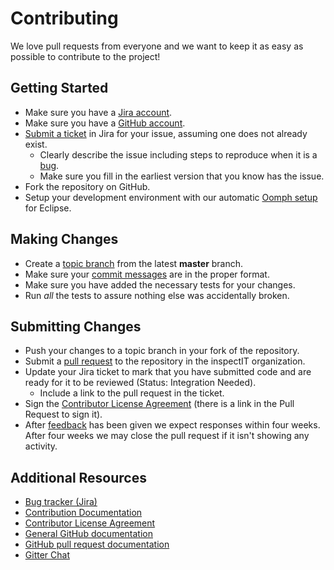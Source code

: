 # Contributing

We love pull requests from everyone and we want to keep it as easy as possible
to contribute to the project!

## Getting Started

* Make sure you have a [Jira account](https://inspectit-performance.atlassian.net/wiki/display/CONTRIBUTE/Sign+Up).
* Make sure you have a [GitHub account](https://inspectit-performance.atlassian.net/wiki/display/DEV/Setup+GitHub).
* [Submit a ticket](https://inspectit-performance.atlassian.net/wiki/display/CONTRIBUTE/Add+feature+requests)
  in Jira for your issue, assuming one does not already exist.
  * Clearly describe the issue including steps to reproduce when it is a [bug](https://inspectit-performance.atlassian.net/wiki/display/CONTRIBUTE/Contribute+a+bug+report).
  * Make sure you fill in the earliest version that you know has the issue.
* Fork the repository on GitHub.
* Setup your development environment with our automatic [Oomph setup](https://inspectit-performance.atlassian.net/wiki/display/DEV/Development+Environment)
  for Eclipse.

## Making Changes

* Create a [topic branch](https://inspectit-performance.atlassian.net/wiki/display/DEV/Feature+branches)
  from the latest **master** branch.
* Make sure your [commit messages](https://inspectit-performance.atlassian.net/wiki/display/DEV/Create+a+pull+request)
  are in the proper format.
* Make sure you have added the necessary tests for your changes.
* Run _all_ the tests to assure nothing else was accidentally broken.

## Submitting Changes

* Push your changes to a topic branch in your fork of the repository.
* Submit a [pull request](https://inspectit-performance.atlassian.net/wiki/display/DEV/Create+a+pull+request)
  to the repository in the inspectIT organization.
* Update your Jira ticket to mark that you have submitted code and are ready for
  it to be reviewed (Status: Integration Needed).
  * Include a link to the pull request in the ticket.
* Sign the [Contributor License Agreement](https://inspectit-performance.atlassian.net/wiki/display/CONTRIBUTE/Contribution+Agreement)
  (there is a link in the Pull Request to sign it).
* After [feedback](https://inspectit-performance.atlassian.net/wiki/display/DEV/Commenting+on+pull+request)
  has been given we expect responses within four weeks. After four weeks we may
  close the pull request if it isn't showing any activity.

## Additional Resources

* [Bug tracker (Jira)](https://inspectit-performance.atlassian.net)
* [Contribution Documentation](https://inspectit-performance.atlassian.net/wiki/display/CONTRIBUTE/)
* [Contributor License Agreement](https://inspectit-performance.atlassian.net/wiki/display/CONTRIBUTE/Contribution+Agreement)
* [General GitHub documentation](https://help.github.com/)
* [GitHub pull request documentation](https://help.github.com/send-pull-requests/)
* [Gitter Chat](https://gitter.im/inspectIT/chat?utm_source=badge&utm_medium=badge&utm_campaign=pr-badge&utm_content=badge)
